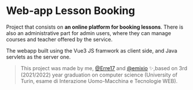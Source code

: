 # Web-app Lesson Booking

Project that consists on **an online platform for booking lessons**. There is also an administrative part for admin users, where they can manage courses and teacher offered by the service.

The webapp built using the Vue3 JS framwork as client side, and Java servlets as the server one.


> This project was made by me, [@Erre17](https://github.com/Erre17) and [@emixio](https://github.com/emixio) ✨,based on 3rd (2021/2022) year graduation on computer science (University of Turin, esame di Interazione Uomo-Macchina e Tecnologie WEB).
